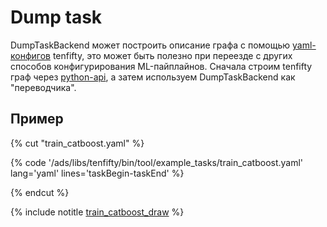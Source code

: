 # Dump task

DumpTaskBackend может построить описание графа с помощью [yaml-конфигов](../configuration/parser.md) tenfifty, это может быть полезно при переезде с других способов конфигурирования ML-пайплайнов. Сначала строим tenfifty граф через [python-api](../configuration/api.md), а затем используем DumpTaskBackend как "переводчика".

## Пример

{% cut "train_catboost.yaml" %}

{% code '/ads/libs/tenfifty/bin/tool/example_tasks/train_catboost.yaml' lang='yaml' lines='taskBegin-taskEnd'  %}

{% endcut %}

{% include notitle [train_catboost_draw](../_includes/demonstration/train_catboost_dump_task.md) %}
